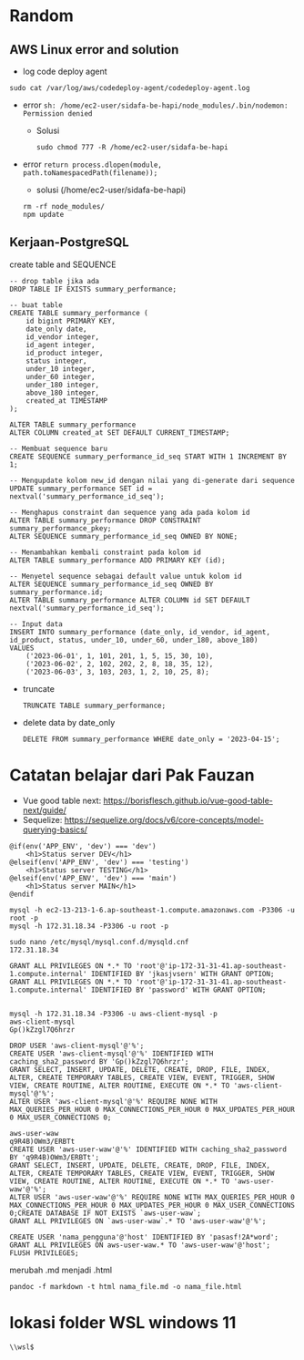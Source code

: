 # Random
## AWS Linux error and solution
- log code deploy agent
```
sudo cat /var/log/aws/codedeploy-agent/codedeploy-agent.log
```

- error `sh: /home/ec2-user/sidafa-be-hapi/node_modules/.bin/nodemon: Permission denied`

    - Solusi
        ```
        sudo chmod 777 -R /home/ec2-user/sidafa-be-hapi
        ```

- error `return process.dlopen(module, path.toNamespacedPath(filename));`
    - solusi (/home/ec2-user/sidafa-be-hapi)
    ```
    rm -rf node_modules/
    npm update
    ```

## Kerjaan-PostgreSQL
create table and SEQUENCE
```
-- drop table jika ada
DROP TABLE IF EXISTS summary_performance;

-- buat table
CREATE TABLE summary_performance (
    id bigint PRIMARY KEY,
    date_only date,
    id_vendor integer,
    id_agent integer,
    id_product integer,
    status integer,
    under_10 integer,
    under_60 integer,
    under_180 integer,
    above_180 integer,
    created_at TIMESTAMP 
);

ALTER TABLE summary_performance
ALTER COLUMN created_at SET DEFAULT CURRENT_TIMESTAMP;

-- Membuat sequence baru
CREATE SEQUENCE summary_performance_id_seq START WITH 1 INCREMENT BY 1;

-- Mengupdate kolom new_id dengan nilai yang di-generate dari sequence
UPDATE summary_performance SET id = nextval('summary_performance_id_seq');

-- Menghapus constraint dan sequence yang ada pada kolom id
ALTER TABLE summary_performance DROP CONSTRAINT summary_performance_pkey;
ALTER SEQUENCE summary_performance_id_seq OWNED BY NONE;

-- Menambahkan kembali constraint pada kolom id
ALTER TABLE summary_performance ADD PRIMARY KEY (id);

-- Menyetel sequence sebagai default value untuk kolom id
ALTER SEQUENCE summary_performance_id_seq OWNED BY summary_performance.id;
ALTER TABLE summary_performance ALTER COLUMN id SET DEFAULT nextval('summary_performance_id_seq');

-- Input data
INSERT INTO summary_performance (date_only, id_vendor, id_agent, id_product, status, under_10, under_60, under_180, above_180)
VALUES
    ('2023-06-01', 1, 101, 201, 1, 5, 15, 30, 10),
    ('2023-06-02', 2, 102, 202, 2, 8, 18, 35, 12),
    ('2023-06-03', 3, 103, 203, 1, 2, 10, 25, 8);
```
- truncate
    ```
    TRUNCATE TABLE summary_performance;
    ```
    
- delete data by date_only
    ```
    DELETE FROM summary_performance WHERE date_only = '2023-04-15';
    ```


# Catatan belajar dari Pak Fauzan
- Vue good table next: https://borisflesch.github.io/vue-good-table-next/guide/
- Sequelize: https://sequelize.org/docs/v6/core-concepts/model-querying-basics/


```
@if(env('APP_ENV', 'dev') === 'dev')
    <h1>Status server DEV</h1>
@elseif(env('APP_ENV', 'dev') === 'testing')
    <h1>Status server TESTING</h1>
@elseif(env('APP_ENV', 'dev') === 'main')
    <h1>Status server MAIN</h1>
@endif
```
```
mysql -h ec2-13-213-1-6.ap-southeast-1.compute.amazonaws.com -P3306 -u root -p
mysql -h 172.31.18.34 -P3306 -u root -p

sudo nano /etc/mysql/mysql.conf.d/mysqld.cnf
172.31.18.34

GRANT ALL PRIVILEGES ON *.* TO 'root'@'ip-172-31-31-41.ap-southeast-1.compute.internal' IDENTIFIED BY 'jkasjvsern' WITH GRANT OPTION;
GRANT ALL PRIVILEGES ON *.* TO 'root'@'ip-172-31-31-41.ap-southeast-1.compute.internal' IDENTIFIED BY 'password' WITH GRANT OPTION;


mysql -h 172.31.18.34 -P3306 -u aws-client-mysql -p
aws-client-mysql
Gp()kZzgl7Q6hrzr

DROP USER 'aws-client-mysql'@'%';
CREATE USER 'aws-client-mysql'@'%' IDENTIFIED WITH caching_sha2_password BY 'Gp()kZzgl7Q6hrzr';
GRANT SELECT, INSERT, UPDATE, DELETE, CREATE, DROP, FILE, INDEX, ALTER, CREATE TEMPORARY TABLES, CREATE VIEW, EVENT, TRIGGER, SHOW VIEW, CREATE ROUTINE, ALTER ROUTINE, EXECUTE ON *.* TO 'aws-client-mysql'@'%';
ALTER USER 'aws-client-mysql'@'%' REQUIRE NONE WITH MAX_QUERIES_PER_HOUR 0 MAX_CONNECTIONS_PER_HOUR 0 MAX_UPDATES_PER_HOUR 0 MAX_USER_CONNECTIONS 0;

aws-user-waw
q9R4B)OWm3/ERBTt
CREATE USER 'aws-user-waw'@'%' IDENTIFIED WITH caching_sha2_password BY 'q9R4B)OWm3/ERBTt';
GRANT SELECT, INSERT, UPDATE, DELETE, CREATE, DROP, FILE, INDEX, ALTER, CREATE TEMPORARY TABLES, CREATE VIEW, EVENT, TRIGGER, SHOW VIEW, CREATE ROUTINE, ALTER ROUTINE, EXECUTE ON *.* TO 'aws-user-waw'@'%';
ALTER USER 'aws-user-waw'@'%' REQUIRE NONE WITH MAX_QUERIES_PER_HOUR 0 MAX_CONNECTIONS_PER_HOUR 0 MAX_UPDATES_PER_HOUR 0 MAX_USER_CONNECTIONS 0;CREATE DATABASE IF NOT EXISTS `aws-user-waw`;
GRANT ALL PRIVILEGES ON `aws-user-waw`.* TO 'aws-user-waw'@'%';

CREATE USER 'nama_pengguna'@'host' IDENTIFIED BY 'pasasf!2A*word';
GRANT ALL PRIVILEGES ON aws-user-waw.* TO 'aws-user-waw'@'host';
FLUSH PRIVILEGES;
```

merubah .md menjadi .html
```
pandoc -f markdown -t html nama_file.md -o nama_file.html
```

# lokasi folder WSL windows 11
```
\\wsl$
```


